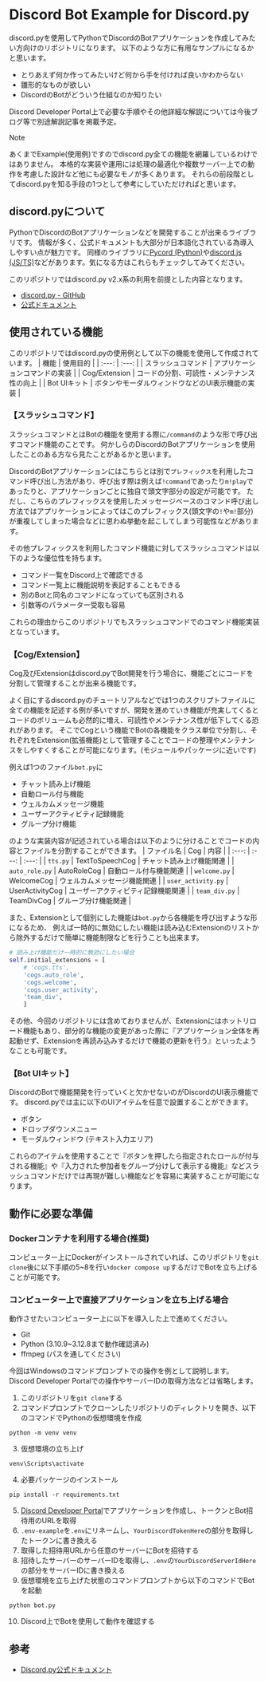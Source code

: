 # Discord Bot Example for Discord.py
discord.pyを使用してPythonでDiscordのBotアプリケーションを作成してみたい方向けのリポジトリになります。
以下のような方に有用なサンプルになるかと思います。
- とりあえず何か作ってみたいけど何から手を付ければ良いかわからない
- 雛形的なものが欲しい
- DiscordのBotがどういう仕組なのか知りたい

Discord Developer Portal上で必要な手順やその他詳細な解説については今後ブログ等で別途解説記事を掲載予定。

> [!NOTE]
> あくまでExample(使用例)ですのでdiscord.py全ての機能を網羅しているわけではありません。
> 本格的な実装や運用には処理の最適化や複数サーバー上での動作を考慮した設計など他にも必要なモノが多くあります。
> それらの前段階としてdiscord.pyを知る手段の1つとして参考にしていただければと思います。


## discord.pyについて
PythonでDiscordのBotアプリケーションなどを開発することが出来るライブラリです。
情報が多く、公式ドキュメントも大部分が日本語化されている為導入しやすい点が魅力です。
同様のライブラリに[Pycord (Python)](https://pycord.dev/)や[discord.js (JS/TS)](https://discord.js.org/)などがあります。気になる方はこれらもチェックしてみてください。

このリポジトリではdiscord.py v2.x系の利用を前提とした内容となります。
- [discord.py - GitHub](https://github.com/Rapptz/discord.py)
- [公式ドキュメント](https://discordpy.readthedocs.io/ja/latest/index.html)

## 使用されている機能
このリポジトリではdiscord.pyの使用例として以下の機能を使用して作成されています。
| 機能 | 使用目的 |
| :---: | :---: |
| スラッシュコマンド | アプリケーションコマンドの実装 |
| Cog/Extension | コードの分割、可読性・メンテナンス性の向上 |
| Bot UIキット | ボタンやモーダルウィンドウなどのUI表示機能の実装 |

### 【スラッシュコマンド】
スラッシュコマンドとはBotの機能を使用する際に`/command`のような形で呼び出すコマンド機能のことです。
何かしらのDiscordのBotアプリケーションを使用したことのある方なら見たことがあるかと思います。

DiscordのBotアプリケーションにはこちらとは別で`プレフィックス`を利用したコマンド呼び出し方法があり、呼び出す際は例えば`!command`であったり`m!play`であったりと、アプリケーションごとに独自で頭文字部分の設定が可能です。
ただし、こちらのプレフィックスを使用したメッセージベースのコマンド呼び出し方法ではアプリケーションによってはこのプレフィックス(頭文字の`!`や`m!`部分)が重複してしまった場合などに思わぬ挙動を起こしてしまう可能性などがあります。

その他プレフィックスを利用したコマンド機能に対してスラッシュコマンドは以下のような優位性を持ちます。
- コマンド一覧をDiscord上で確認できる
- コマンド一覧上に機能説明を表記することもできる
- 別のBotと同名のコマンドになっていても区別される
- 引数等のパラメーター受取も容易

これらの理由からこのリポジトリでもスラッシュコマンドでのコマンド機能実装となっています。

### 【Cog/Extension】
Cog及びExtensionはdiscord.pyでBot開発を行う場合に、機能ごとにコードを分割して管理することが出来る機能です。

よく目にするdiscord.pyのチュートリアルなどでは1つのスクリプトファイルに全ての機能を記述する例が多いですが、開発を進めていき機能が充実してくるとコードのボリュームも必然的に増え、可読性やメンテナンス性が低下してくる恐れがあります。
そこでCogという機能でBotの各機能をクラス単位で分割し、それぞれをExtension(拡張機能)として管理することでコードの整理やメンテナンスをしやすくすることが可能になります。(モジュールやパッケージに近いです)

例えば1つのファイル`bot.py`に
- チャット読み上げ機能
- 自動ロール付与機能
- ウェルカムメッセージ機能
- ユーザーアクティビティ記録機能
- グループ分け機能

のような実装内容が記述されている場合は以下のように分けることでコードの内容とファイルを分割することができます。
| ファイル名 | Cog | 内容 |
| :---: | :---: | :---: |
| `tts.py` | TextToSpeechCog | チャット読み上げ機能関連 |
| `auto_role.py` | AutoRoleCog | 自動ロール付与機能関連 |
| `welcome.py` | WelcomeCog | ウェルカムメッセージ機能関連 |
| `user_activity.py` | UserActivityCog | ユーザーアクティビティ記録機能関連 |
| `team_div.py` | TeamDivCog | グループ分け機能関連 |

また、Extensionとして個別にした機能は`bot.py`から各機能を呼び出すような形になるため、
例えば一時的に無効にしたい機能は読み込むExtensionのリストから除外するだけで簡単に機能制限などを行うことも出来ます。
```python
# 読み上げ機能だけ一時的に無効にしたい場合
self.initial_extensions = [
    # 'cogs.tts',
    'cogs.auto_role',
    'cogs.welcome',
    'cogs.user_activity',
    'team_div',
    ]
```

その他、今回のリポジトリには含めておりませんが、Extensionにはホットリロード機能もあり、部分的な機能の変更があった際に『アプリケーション全体を再起動せず、Extensionを再読み込みするだけで機能の更新を行う』といったようなことも可能です。

### 【Bot UIキット】
DiscordのBotで機能開発を行っていくと欠かせないのがDiscordのUI表示機能です。
discord.pyでは主に以下のUIアイテムを任意で設置することができます。
- ボタン
- ドロップダウンメニュー
- モーダルウィンドウ (テキスト入力エリア)

これらのアイテムを使用することで『ボタンを押したら指定されたロールが付与される機能』や『入力された参加者をグループ分けして表示する機能』などスラッシュコマンドだけでは再現が難しい機能などを容易に実装することが可能になります。

## 動作に必要な準備
### Dockerコンテナを利用する場合(推奨)
コンピューター上にDockerがインストールされていれば、このリポジトリを`git clone`後に以下手順の5~8を行い`docker compose up`するだけでBotを立ち上げることが可能です。

### コンピューター上で直接アプリケーションを立ち上げる場合
動作させたいコンピューター上に以下を導入した上で進めてください。
- Git
- Python (3.10.9~3.12.8まで動作確認済み)
- ffmpeg (パスを通してください)

今回はWindowsのコマンドプロンプトでの操作を例として説明します。
Discord Developer Portalでの操作やサーバーIDの取得方法などは省略します。
1. このリポジトリを`git clone`する
2. コマンドプロンプトでクローンしたリポジトリのディレクトリを開き、以下のコマンドでPythonの仮想環境を作成
```
python -m venv venv
```
3. 仮想環境の立ち上げ
```
venv\Scripts\activate
```
4. 必要パッケージのインストール
```
pip install -r requirements.txt
```
5. [Discord Developer Portal](https://discord.com/developers/docs/intro)でアプリケーションを作成し、トークンとBot招待用のURLを取得
6. `.env-example`を`.env`にリネームし、`YourDiscordTokenHere`の部分を取得したトークンに書き換える
7. 取得した招待用URLから任意のサーバーにBotを招待する
8. 招待したサーバーのサーバーIDを取得し、`.env`の`YourDiscordServerIdHere`の部分をサーバーIDに書き換える
9. 仮想環境を立ち上げた状態のコマンドプロンプトから以下のコマンドでBotを起動
```
python bot.py
```
10. Discord上でBotを使用して動作を確認する

## 参考
- [Discord.py公式ドキュメント](https://discordpy.readthedocs.io/ja/stable/)